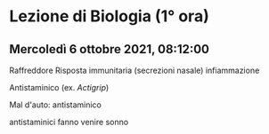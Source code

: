 #  Lezione di Biologia (1° ora)
## Mercoledì 6 ottobre 2021, 08:12:00

Raffreddore
Risposta immunitaria (secrezioni nasale) infiammazione

Antistaminico (ex. _Actigrip_)

Mal d'auto: antistaminico

antistaminici fanno venire sonno
<!--stackedit_data:
eyJoaXN0b3J5IjpbMzk5MTgxNTk4LC0xMzQ4MTUyMTddfQ==
-->